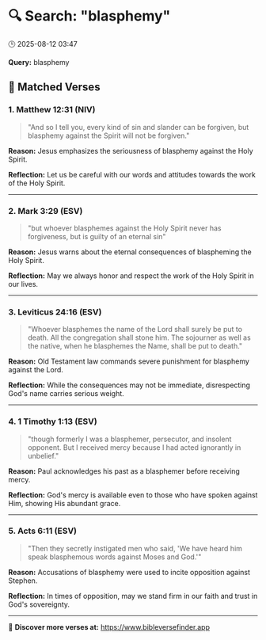 # 🔍 Search: "blasphemy"
🕒 2025-08-12 03:47

**Query:** blasphemy

## 📖 Matched Verses

### 1. Matthew 12:31 (NIV)
> "And so I tell you, every kind of sin and slander can be forgiven, but blasphemy against the Spirit will not be forgiven."

**Reason:** Jesus emphasizes the seriousness of blasphemy against the Holy Spirit.

**Reflection:** Let us be careful with our words and attitudes towards the work of the Holy Spirit.

---

### 2. Mark 3:29 (ESV)
> "but whoever blasphemes against the Holy Spirit never has forgiveness, but is guilty of an eternal sin"

**Reason:** Jesus warns about the eternal consequences of blaspheming the Holy Spirit.

**Reflection:** May we always honor and respect the work of the Holy Spirit in our lives.

---

### 3. Leviticus 24:16 (ESV)
> "Whoever blasphemes the name of the Lord shall surely be put to death. All the congregation shall stone him. The sojourner as well as the native, when he blasphemes the Name, shall be put to death."

**Reason:** Old Testament law commands severe punishment for blasphemy against the Lord.

**Reflection:** While the consequences may not be immediate, disrespecting God's name carries serious weight.

---

### 4. 1 Timothy 1:13 (ESV)
> "though formerly I was a blasphemer, persecutor, and insolent opponent. But I received mercy because I had acted ignorantly in unbelief."

**Reason:** Paul acknowledges his past as a blasphemer before receiving mercy.

**Reflection:** God's mercy is available even to those who have spoken against Him, showing His abundant grace.

---

### 5. Acts 6:11 (ESV)
> "Then they secretly instigated men who said, 'We have heard him speak blasphemous words against Moses and God.'"

**Reason:** Accusations of blasphemy were used to incite opposition against Stephen.

**Reflection:** In times of opposition, may we stand firm in our faith and trust in God's sovereignty.

---

🔗 **Discover more verses at:** https://www.bibleversefinder.app
